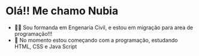 # Olá!! Me chamo Nubia

- 👨‍🎓 Sou formanda em Engenaria Civil, e estou em migração para area de programação!!!
- 👀 No momento estou começando com a programação, estudando HTML, CSS e Java Script
